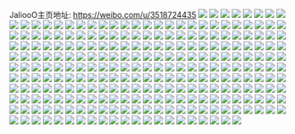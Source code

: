 JaliooO主页地址: https://weibo.com/u/3518724435 
![](https://wx4.sinaimg.cn/mw2000/d1bb7953ly1h9f4br93c9j21py2alu0x.jpg) 
![](https://wx4.sinaimg.cn/mw2000/d1bb7953ly1h9f4cc9izmj21sc2dshdt.jpg) 
![](https://wx4.sinaimg.cn/mw2000/d1bb7953ly1h9f4cbg91pj21sc2dsnpd.jpg) 
![](https://wx4.sinaimg.cn/mw2000/d1bb7953ly1h9f6nioax3j214u1iftso.jpg) 
![](https://wx4.sinaimg.cn/mw2000/d1bb7953ly1h9cs8l9zrzj20u0140k0q.jpg) 
![](https://wx4.sinaimg.cn/mw2000/d1bb7953ly1h9cs4iwoagj22c0340kjn.jpg) 
![](https://wx4.sinaimg.cn/mw2000/d1bb7953ly1h9cs4k58f9j217r1mce4a.jpg) 
![](https://wx4.sinaimg.cn/mw2000/d1bb7953ly1h99cr8xl03j21sc2ds4qq.jpg) 
![](https://wx4.sinaimg.cn/mw2000/d1bb7953ly1h99cqhmjcjj21sc2ds1ky.jpg) 
![](https://wx4.sinaimg.cn/mw2000/d1bb7953ly1h99cqiorepj21sc2dsu0x.jpg) 
![](https://wx4.sinaimg.cn/mw2000/d1bb7953ly1h94iwlryz2j21qu2bs1kx.jpg) 
![](https://wx4.sinaimg.cn/mw2000/d1bb7953ly1h94ix8wzp1j21sc2dsnpd.jpg) 
![](https://wx4.sinaimg.cn/mw2000/d1bb7953ly1h9ct887m02j22c0340u0x.jpg) 
![](https://wx4.sinaimg.cn/mw2000/d1bb7953ly1h8v18opanbj21sc2dsnpd.jpg) 
![](https://wx4.sinaimg.cn/mw2000/d1bb7953ly1h8slnnnjbvj22c0340qv7.jpg) 
![](https://wx4.sinaimg.cn/mw2000/d1bb7953ly1h8slnxb4tdj22c0340qv7.jpg) 
![](https://wx4.sinaimg.cn/mw2000/d1bb7953ly1h8smfiobexj20wi1ychdt.jpg) 
![](https://wx4.sinaimg.cn/mw2000/d1bb7953ly1h9ctb0tft9j221y2ql7wi.jpg) 
![](https://wx4.sinaimg.cn/mw2000/d1bb7953ly1h9ctazikt7j22c03401kz.jpg) 
![](https://wx4.sinaimg.cn/mw2000/d1bb7953ly1h9ctaxfnmpj22c0340x6q.jpg) 
![](https://wx4.sinaimg.cn/mw2000/d1bb7953ly1h8cr9flwcaj223n2svqv5.jpg) 
![](https://wx4.sinaimg.cn/mw2000/d1bb7953ly1h8cr9ighulj20k00qoq85.jpg) 
![](https://wx4.sinaimg.cn/mw2000/d1bb7953ly1h8cr9elyswj20rb10etdf.jpg) 
![](https://wx4.sinaimg.cn/mw2000/d1bb7953ly1h8crin0t8mj22832ysnpd.jpg) 
![](https://wx4.sinaimg.cn/mw2000/d1bb7953ly1h8crip8gg6j24ew5vve85.jpg) 
![](https://wx4.sinaimg.cn/mw2000/d1bb7953ly1gsnoguh9ihj21sb2ds4qq.jpg) 
![](https://wx4.sinaimg.cn/mw2000/d1bb7953ly1gsnogi6lmwj22c0340hdu.jpg) 
![](https://wx4.sinaimg.cn/mw2000/d1bb7953ly1gsnog6ukfsj22bz33zx6q.jpg) 
![](https://wx4.sinaimg.cn/mw2000/d1bb7953ly1gsnogsnga2j22182plb2a.jpg) 
![](https://wx4.sinaimg.cn/mw2000/d1bb7953ly1grepagvxpjj22ah31y1l1.jpg) 
![](https://wx4.sinaimg.cn/mw2000/d1bb7953ly1grepajfodgj21k822y4qq.jpg) 
![](https://wx4.sinaimg.cn/mw2000/d1bb7953ly1grepacy7fsj22c0340qv8.jpg) 
![](https://wx4.sinaimg.cn/mw2000/d1bb7953ly1grepamll4kj22c0340nji.jpg) 
![](https://wx4.sinaimg.cn/mw2000/d1bb7953ly1gr7p2ojgguj21b82bzhdt.jpg) 
![](https://wx4.sinaimg.cn/mw2000/d1bb7953ly1gr7p31myehj22bb332x6y.jpg) 
![](https://wx4.sinaimg.cn/mw2000/d1bb7953ly1gr7p36agk4j21qh333kjq.jpg) 
![](https://wx4.sinaimg.cn/mw2000/d1bb7953ly1gr7p3hxx5nj23332bbx6y.jpg) 
![](https://wx4.sinaimg.cn/mw2000/d1bb7953ly1gr7p37msphj21av2bbb29.jpg) 
![](https://wx4.sinaimg.cn/mw2000/d1bb7953ly1gr7p33pbn7j21ls2urhdu.jpg) 
![](https://wx4.sinaimg.cn/mw2000/003Q8cXVly1gqvsvl0burj62c02c04ol02.jpg) 
![](https://wx4.sinaimg.cn/mw2000/d1bb7953ly1gqvsvozmikj22bz2bz1cr.jpg) 
![](https://wx4.sinaimg.cn/mw2000/d1bb7953ly1gqvtispbmxj21tj1tj4gi.jpg) 
![](https://wx4.sinaimg.cn/mw2000/d1bb7953ly1gqvt36n477j20u00u0n75.jpg) 
![](https://wx4.sinaimg.cn/mw2000/d1bb7953ly1gqvsvnu7hnj22c02c0hdt.jpg) 
![](https://wx4.sinaimg.cn/mw2000/003Q8cXVly1gqvsvmpmx0j6208209aqy02.jpg) 
![](https://wx4.sinaimg.cn/mw2000/003Q8cXVly1gqvswqcufpj62c0340e8402.jpg) 
![](https://wx4.sinaimg.cn/mw2000/d1bb7953ly1gqoz2xp1tdj22c02c07wh.jpg) 
![](https://wx4.sinaimg.cn/mw2000/d1bb7953ly1gqmq2hce2bj22c03407wi.jpg) 
![](https://wx4.sinaimg.cn/mw2000/d1bb7953ly1gqmq2f4xu5j22c0340kjs.jpg) 
![](https://wx4.sinaimg.cn/mw2000/d1bb7953ly1gqmq2auuvwj22c0340b2i.jpg) 
![](https://wx4.sinaimg.cn/mw2000/d1bb7953ly1gqmq2hx34ej20wf178tk4.jpg) 
![](https://wx4.sinaimg.cn/mw2000/d1bb7953ly1gqabq2241uj20qy0qythe.jpg) 
![](https://wx4.sinaimg.cn/mw2000/d1bb7953ly1gqabqp9tlpj22c02c0avq.jpg) 
![](https://wx4.sinaimg.cn/mw2000/d1bb7953ly1gqabqvjs9jj20oh0ohwv9.jpg) 
![](https://wx4.sinaimg.cn/mw2000/d1bb7953ly1gq22kdmhegj216u1l4e82.jpg) 
![](https://wx4.sinaimg.cn/mw2000/d1bb7953ly1gpko2l3ae8j21sc2ds1ky.jpg) 
![](https://wx4.sinaimg.cn/mw2000/d1bb7953ly1gpbk51y63aj22c0340hdu.jpg) 
![](https://wx4.sinaimg.cn/mw2000/d1bb7953ly1gpbk50gb7sj22c03401kz.jpg) 
![](https://wx4.sinaimg.cn/mw2000/d1bb7953ly1gp98awe6hxj224y2umqv5.jpg) 
![](https://wx4.sinaimg.cn/mw2000/d1bb7953ly1gorwdmybwij21r52c7hdt.jpg) 
![](https://wx4.sinaimg.cn/mw2000/d1bb7953ly1goin5qno2tj217r1mc7wh.jpg) 
![](https://wx4.sinaimg.cn/mw2000/d1bb7953ly1goai5wg7qaj22222224qp.jpg) 
![](https://wx4.sinaimg.cn/mw2000/d1bb7953ly1goahytptlyj2282282kjl.jpg) 
![](https://wx4.sinaimg.cn/mw2000/d1bb7953ly1go125sk9imj22bz340x6r.jpg) 
![](https://wx4.sinaimg.cn/mw2000/d1bb7953ly1go125u2k7nj22c0340u0z.jpg) 
![](https://wx4.sinaimg.cn/mw2000/d1bb7953ly1go125mzi2qj22c03407wj.jpg) 
![](https://wx4.sinaimg.cn/mw2000/d1bb7953ly1go126zkq9uj20u0140kjl.jpg) 
![](https://wx4.sinaimg.cn/mw2000/d1bb7953ly1gnvg6zo589j22c03401l0.jpg) 
![](https://wx4.sinaimg.cn/mw2000/d1bb7953ly1gnvg71j738j22c0340u0z.jpg) 
![](https://wx4.sinaimg.cn/mw2000/d1bb7953ly1gnucllruo9j20tv0tvjxw.jpg) 
![](https://wx4.sinaimg.cn/mw2000/d1bb7953ly1gqo8elnj80j22c0340e82.jpg) 
![](https://wx4.sinaimg.cn/mw2000/d1bb7953ly1gnuclnocr4j20wi17c474.jpg) 
![](https://wx4.sinaimg.cn/mw2000/d1bb7953ly1gnucljfnkhj22c02c014k.jpg) 
![](https://wx4.sinaimg.cn/mw2000/d1bb7953ly1gnucliq7ubj21nz27yh62.jpg) 
![](https://wx4.sinaimg.cn/mw2000/d1bb7953ly1gnuclhbwi9j20wi0wiagf.jpg) 
![](https://wx4.sinaimg.cn/mw2000/d1bb7953ly1gnt8uldwefj22c0340hdv.jpg) 
![](https://wx4.sinaimg.cn/mw2000/d1bb7953ly1gnt8uj4x4cj22c0340npg.jpg) 
![](https://wx4.sinaimg.cn/mw2000/d1bb7953ly1gnievyppe8j22c02c0b29.jpg) 
![](https://wx4.sinaimg.cn/mw2000/d1bb7953ly1gniew0g6chj22c0340kjn.jpg) 
![](https://wx4.sinaimg.cn/mw2000/d1bb7953ly1gniesazee5j20v91jl4b6.jpg) 
![](https://wx4.sinaimg.cn/mw2000/d1bb7953ly1gnif1qieg2j22c03404qp.jpg) 
![](https://wx4.sinaimg.cn/mw2000/d1bb7953ly1gniew141oyj21ei1eih7i.jpg) 
![](https://wx4.sinaimg.cn/mw2000/d1bb7953ly1gnif5e9pkdj219m19mk4p.jpg) 
![](https://wx4.sinaimg.cn/mw2000/d1bb7953ly1gnif5fari5j21sc1sc7wh.jpg) 
![](https://wx4.sinaimg.cn/mw2000/d1bb7953ly1gnif1vj0tij22c02c01kx.jpg) 
![](https://wx4.sinaimg.cn/mw2000/d1bb7953ly1gnif5gsujqj22c02c0hdu.jpg) 
![](https://wx4.sinaimg.cn/mw2000/d1bb7953ly1gne5hsqkajj22c0340e81.jpg) 
![](https://wx4.sinaimg.cn/mw2000/d1bb7953ly1gne5hqlpjjj22c0340hdt.jpg) 
![](https://wx4.sinaimg.cn/mw2000/d1bb7953ly1gn2orqsqipj20tm1dex42.jpg) 
![](https://wx4.sinaimg.cn/mw2000/d1bb7953ly1gmyj73egt6j21ei1eih84.jpg) 
![](https://wx4.sinaimg.cn/mw2000/d1bb7953ly1gmstrqxyquj220n20nx6p.jpg) 
![](https://wx4.sinaimg.cn/mw2000/d1bb7953ly1gmstrrza7pj22c02c0qv5.jpg) 
![](https://wx4.sinaimg.cn/mw2000/d1bb7953ly1gmstrxj8dqj22c02c0x6a.jpg) 
![](https://wx4.sinaimg.cn/mw2000/d1bb7953ly1gmsts1f35lj22c02c04o7.jpg) 
![](https://wx4.sinaimg.cn/mw2000/d1bb7953ly1gmsts07lmmj22c02c0hac.jpg) 
![](https://wx4.sinaimg.cn/mw2000/d1bb7953ly1gmstw6lsmmj22t01kttvi.jpg) 
![](https://wx4.sinaimg.cn/mw2000/d1bb7953ly1gmstxnhckaj20mj0jwaoa.jpg) 
![](https://wx4.sinaimg.cn/mw2000/d1bb7953ly1gmsu1a5w6lj210x0ll7wh.jpg) 
![](https://wx4.sinaimg.cn/mw2000/d1bb7953ly1gmsttr37o1j20ss0htdyf.jpg) 
![](https://wx4.sinaimg.cn/mw2000/d1bb7953ly1gmhv48o2t5j22al2amkjm.jpg) 
![](https://wx4.sinaimg.cn/mw2000/d1bb7953ly1gnn2o9otqqj20qq0rm1kx.jpg) 
![](https://wx4.sinaimg.cn/mw2000/d1bb7953ly1gluiuro5kej21sc2ds4qr.jpg) 
![](https://wx4.sinaimg.cn/mw2000/d1bb7953ly1gltgxplxkzj22c02c0npd.jpg) 
![](https://wx4.sinaimg.cn/mw2000/d1bb7953ly1gltgwlfklpj22c02c0e84.jpg) 
![](https://wx4.sinaimg.cn/mw2000/d1bb7953ly1gltgwr4f2hj22c02c07wj.jpg) 
![](https://wx4.sinaimg.cn/mw2000/d1bb7953ly1gltgwpvlrhj22c02c0x6q.jpg) 
![](https://wx4.sinaimg.cn/mw2000/d1bb7953ly1gldcxblgbxj22c0340x6r.jpg) 
![](https://wx4.sinaimg.cn/mw2000/d1bb7953ly1gldcx9ywmhj21sc2dse82.jpg) 
![](https://wx4.sinaimg.cn/mw2000/d1bb7953ly1gldd0syqyuj22682681ky.jpg) 
![](https://wx4.sinaimg.cn/mw2000/d1bb7953ly1gldcx8u8tvj21wt1wthdt.jpg) 
![](https://wx4.sinaimg.cn/mw2000/d1bb7953ly1glaxov8v31j21r82bju0x.jpg) 
![](https://wx4.sinaimg.cn/mw2000/d1bb7953ly1gl5785g16fj22c02c04qp.jpg) 
![](https://wx4.sinaimg.cn/mw2000/d1bb7953ly1gl5787seqrj22c02c0b2b.jpg) 
![](https://wx4.sinaimg.cn/mw2000/d1bb7953ly1gl57867qtzj21nd1nd1kx.jpg) 
![](https://wx4.sinaimg.cn/mw2000/d1bb7953ly1gl5788p52mj2238238qv5.jpg) 
![](https://wx4.sinaimg.cn/mw2000/d1bb7953ly1gl578bbsx5j22c02c0gxd.jpg) 
![](https://wx4.sinaimg.cn/mw2000/d1bb7953ly1gl578a9mfdj22c02c01kx.jpg) 
![](https://wx4.sinaimg.cn/mw2000/d1bb7953ly1gl5784msx1j21e51e5hcu.jpg) 
![](https://wx4.sinaimg.cn/mw2000/d1bb7953ly1gl578e7wlhj22c02c07wh.jpg) 
![](https://wx4.sinaimg.cn/mw2000/d1bb7953ly1gl578414kvj20zs0zsqbj.jpg) 
![](https://wx4.sinaimg.cn/mw2000/d1bb7953ly1gkx5730zclj2118118451.jpg) 
![](https://wx4.sinaimg.cn/mw2000/d1bb7953ly1gkqs3z00pcj20v91voe89.jpg) 
![](https://wx4.sinaimg.cn/mw2000/d1bb7953ly1gk7oqm763vj22872yx1ky.jpg) 
![](https://wx4.sinaimg.cn/mw2000/d1bb7953ly1gk7oqka2haj229w317b2a.jpg) 
![](https://wx4.sinaimg.cn/mw2000/d1bb7953ly1gk1cj1im49j217r1mcx5i.jpg) 
![](https://wx4.sinaimg.cn/mw2000/d1bb7953ly1gk061uotecj22c02c0x6p.jpg) 
![](https://wx4.sinaimg.cn/mw2000/d1bb7953ly1gjxdjtpb49j22c03401kz.jpg) 
![](https://wx4.sinaimg.cn/mw2000/d1bb7953ly1gjxdm847dnj20u0140b29.jpg) 
![](https://wx4.sinaimg.cn/mw2000/d1bb7953ly1gjxdm94tdoj20u01407wh.jpg) 
![](https://wx4.sinaimg.cn/mw2000/d1bb7953ly1gjuu97s0qsj22c0340e82.jpg) 
![](https://wx4.sinaimg.cn/mw2000/d1bb7953ly1gmst8h2122j22c02c01kx.jpg) 
![](https://wx4.sinaimg.cn/mw2000/d1bb7953ly1gmst8fgwl3j23402c07wh.jpg) 
![](https://wx4.sinaimg.cn/mw2000/d1bb7953ly1giw4uc1vhlj20v90v9tm2.jpg) 
![](https://wx4.sinaimg.cn/mw2000/d1bb7953ly1ghi1y2idccj20uk0ukwkz.jpg) 
![](https://wx4.sinaimg.cn/mw2000/d1bb7953ly1ghi1y38yhej20tk0ujn9b.jpg) 
![](https://wx4.sinaimg.cn/mw2000/d1bb7953ly1ghi1y3jfbbj20ud0udds9.jpg) 
![](https://wx4.sinaimg.cn/mw2000/d1bb7953ly1ghi1y4jkv4j22c02c0npe.jpg) 
![](https://wx4.sinaimg.cn/mw2000/d1bb7953ly1ghi1yhu49aj22c02c04qp.jpg) 
![](https://wx4.sinaimg.cn/mw2000/d1bb7953ly1ghi2olghwmj21hc1hcabe.jpg) 
![](https://wx4.sinaimg.cn/mw2000/d1bb7953ly1ghcvfoz7f8j20u00u04a3.jpg) 
![](https://wx4.sinaimg.cn/mw2000/d1bb7953ly1gh5wgx0bq1j20z91b07g3.jpg) 
![](https://wx4.sinaimg.cn/mw2000/d1bb7953ly1gh5wi0fgfrj22c02c0x6p.jpg) 
![](https://wx4.sinaimg.cn/mw2000/d1bb7953ly1gh5wi1cbl1j22c02c0kjl.jpg) 
![](https://wx4.sinaimg.cn/mw2000/d1bb7953ly1gh5wp9ire0j20tu0tuqr5.jpg) 
![](https://wx4.sinaimg.cn/mw2000/d1bb7953ly1gh5wmbxc38j22c02c0kjl.jpg) 
![](https://wx4.sinaimg.cn/mw2000/d1bb7953ly1gh5wi2h47tj22c02c0qv5.jpg) 
![](https://wx4.sinaimg.cn/mw2000/d1bb7953ly1ggxv3ro7p2j216o1kwnm6.jpg) 
![](https://wx4.sinaimg.cn/mw2000/d1bb7953ly1ggxv3tr67vj21kw16o1fa.jpg) 
![](https://wx4.sinaimg.cn/mw2000/d1bb7953ly1gg8fu2c4gnj20tm1andq9.jpg) 
![](https://wx4.sinaimg.cn/mw2000/d1bb7953ly1gfbsv0k85mj21kw1kwe81.jpg) 
![](https://wx4.sinaimg.cn/mw2000/d1bb7953ly1geegojx1x8j227a26m1kz.jpg) 
![](https://wx4.sinaimg.cn/mw2000/d1bb7953ly1geegxvba43j20qo0qo7wh.jpg) 
![](https://wx4.sinaimg.cn/mw2000/d1bb7953ly1geegq0gyi8j22c02c0e83.jpg) 
![](https://wx4.sinaimg.cn/mw2000/d1bb7953ly1gd8v4drhltj20sx0sx1kx.jpg) 
![](https://wx4.sinaimg.cn/mw2000/d1bb7953ly1gd8vamolxsj20pk0pkdq1.jpg) 
![](https://wx4.sinaimg.cn/mw2000/d1bb7953ly1gd7503ovvrj21ej1ei7ir.jpg) 
![](https://wx4.sinaimg.cn/mw2000/d1bb7953ly1gd2w2idwhuj20v40v4at3.jpg) 
![](https://wx4.sinaimg.cn/mw2000/d1bb7953ly1gd2w2gnqgbj20uz0uzau2.jpg) 
![](https://wx4.sinaimg.cn/mw2000/d1bb7953ly1gd2w2hjsrej20v20v27lz.jpg) 
![](https://wx4.sinaimg.cn/mw2000/d1bb7953ly1gd2w2gxf6xj20iq0jldl6.jpg) 
![](https://wx4.sinaimg.cn/mw2000/d1bb7953ly1gd2w2hwv02j20sq0sqdyd.jpg) 
![](https://wx4.sinaimg.cn/mw2000/d1bb7953ly1gd2w2irnn8j20v315ge51.jpg) 
![](https://wx4.sinaimg.cn/mw2000/d1bb7953ly1gcyi5xdxdxj21sc1scnpd.jpg) 
![](https://wx4.sinaimg.cn/mw2000/d1bb7953ly1gcyi5yigg9j21sc1scnpd.jpg) 
![](https://wx4.sinaimg.cn/mw2000/d1bb7953ly1gcufzg61eqj22c02c0haz.jpg) 
![](https://wx4.sinaimg.cn/mw2000/d1bb7953ly1gcufzfg778j220e20e7wh.jpg) 
![](https://wx4.sinaimg.cn/mw2000/d1bb7953ly1gcq1zhl099j20ei0dgjy6.jpg) 
![](https://wx4.sinaimg.cn/mw2000/d1bb7953ly1gcq4rhv5uuj20h50h5gwg.jpg) 
![](https://wx4.sinaimg.cn/mw2000/d1bb7953ly1gcq4qkr0q5j20mh0mhzty.jpg) 
![](https://wx4.sinaimg.cn/mw2000/d1bb7953ly1gcq8a5ynnwj20fw0fw49o.jpg) 
![](https://wx4.sinaimg.cn/mw2000/d1bb7953ly1gcq2ltwtrfj20d00d0772.jpg) 
![](https://wx4.sinaimg.cn/mw2000/d1bb7953ly1gcq891z1nyj20gb0gbgr5.jpg) 
![](https://wx4.sinaimg.cn/mw2000/d1bb7953ly1gcq6csei9pj20v90v9qlt.jpg) 
![](https://wx4.sinaimg.cn/mw2000/d1bb7953ly1gcq21j6z9wj20dg0dggsk.jpg) 
![](https://wx4.sinaimg.cn/mw2000/d1bb7953ly1gcq4th0e8nj20ke0kedvn.jpg) 
![](https://wx4.sinaimg.cn/mw2000/d1bb7953ly1gcgz2evgblj20mp0y1jy8.jpg) 
![](https://wx4.sinaimg.cn/mw2000/d1bb7953ly1gc6qtfq7u8j20qg0fiaf4.jpg) 
![](https://wx4.sinaimg.cn/mw2000/d1bb7953ly1gc5j660xmgj21f01w0b2a.jpg) 
![](https://wx4.sinaimg.cn/mw2000/d1bb7953ly1gbziwkyj0ij21g71g7kjl.jpg) 
![](https://wx4.sinaimg.cn/mw2000/d1bb7953ly1gbp85l2r0nj20u00u0qdp.jpg) 
![](https://wx4.sinaimg.cn/mw2000/d1bb7953ly1gcyjbpuyffj20u00u0e81.jpg) 
![](https://wx4.sinaimg.cn/mw2000/d1bb7953ly1gd7g2b3nkrj22c02c01kx.jpg) 
![](https://wx4.sinaimg.cn/mw2000/d1bb7953ly1gcykm5kjj0j20tu0tu7wh.jpg) 
![](https://wx4.sinaimg.cn/mw2000/d1bb7953ly1gaerl4la8rj22c02c0x6p.jpg) 
![](https://wx4.sinaimg.cn/mw2000/d1bb7953ly1gaerlxcvvrj20sz0szu0b.jpg) 
![](https://wx4.sinaimg.cn/mw2000/d1bb7953ly1gacsqo4atcj22c02c0hdt.jpg) 
![](https://wx4.sinaimg.cn/mw2000/d1bb7953ly1gcqe4mq2omj20if0if42a.jpg) 
![](https://wx4.sinaimg.cn/mw2000/d1bb7953ly1g9nb5pmhljj20u00u0kib.jpg) 
![](https://wx4.sinaimg.cn/mw2000/d1bb7953ly1g9ak3151vlj22c02c01cs.jpg) 
![](https://wx4.sinaimg.cn/mw2000/d1bb7953ly1g915z4ciggj21ef1em4jh.jpg) 
![](https://wx4.sinaimg.cn/mw2000/d1bb7953ly1g8hslhvy9gj21ei1eikca.jpg) 
![](https://wx4.sinaimg.cn/mw2000/d1bb7953ly1gj9qsa91qcj22c02c0b29.jpg) 
![](https://wx4.sinaimg.cn/mw2000/d1bb7953ly1gj9qs7rim6j22c02c0e81.jpg) 
![](https://wx4.sinaimg.cn/mw2000/d1bb7953ly1g89gejxutzj22c02c0h90.jpg) 
![](https://wx4.sinaimg.cn/mw2000/d1bb7953ly1g89gesg5wij22c02c0qs9.jpg) 
![](https://wx4.sinaimg.cn/mw2000/d1bb7953ly1h8hqn1jtavj22c02c0nan.jpg) 
![](https://wx4.sinaimg.cn/mw2000/d1bb7953ly1h8hqn1tpk4j213v06swj8.jpg) 
![](https://wx4.sinaimg.cn/mw2000/d1bb7953ly1h8hqn29v8cj20u00u0gn9.jpg) 
![](https://wx4.sinaimg.cn/mw2000/d1bb7953ly1h8hqn2lws1j20v91votin.jpg) 
![](https://wx4.sinaimg.cn/mw2000/d1bb7953ly1g82h0slcabj22c02c04qp.jpg) 
![](https://wx4.sinaimg.cn/mw2000/d1bb7953ly1g82h0ml0ijj22c02c04qp.jpg) 
![](https://wx4.sinaimg.cn/mw2000/d1bb7953ly1h8hqp9xrrkj22c02c01kx.jpg) 
![](https://wx4.sinaimg.cn/mw2000/d1bb7953ly1h8hqpabot5j22c02c01en.jpg) 
![](https://wx4.sinaimg.cn/mw2000/d1bb7953ly1h8hqparaazj22c02c0e81.jpg) 
![](https://wx4.sinaimg.cn/mw2000/d1bb7953ly1h8hqpbb1jbj22c02c0qv5.jpg) 
![](https://wx4.sinaimg.cn/mw2000/d1bb7953ly1h8hqpbyiu6j22c02c0u0x.jpg) 
![](https://wx4.sinaimg.cn/mw2000/d1bb7953ly1h8hqpcapibj20nx0nxmzz.jpg) 
![](https://wx4.sinaimg.cn/mw2000/d1bb7953ly1h8hqpcrxc4j22c02c0x6p.jpg) 
![](https://wx4.sinaimg.cn/mw2000/d1bb7953ly1h8hqp9g9g2j22c02c0qv6.jpg) 
![](https://wx4.sinaimg.cn/mw2000/d1bb7953ly1g7tbg6wq6sj21ei1ei7il.jpg) 
![](https://wx4.sinaimg.cn/mw2000/d1bb7953ly1g7qwu2nfpyj21o01o0x6p.jpg) 
![](https://wx4.sinaimg.cn/mw2000/d1bb7953ly1g7qwu50h1ij21o01o0u0x.jpg) 
![](https://wx4.sinaimg.cn/mw2000/d1bb7953ly1h8hqr3d4l3j20ys0xpjxl.jpg) 
![](https://wx4.sinaimg.cn/mw2000/d1bb7953ly1h8hqr3xas6j22c02c0b29.jpg) 
![](https://wx4.sinaimg.cn/mw2000/d1bb7953ly1h8hqr4bl46j21is1ish2g.jpg) 
![](https://wx4.sinaimg.cn/mw2000/d1bb7953ly1h8hqr6qfs8j20v90v9myy.jpg) 
![](https://wx4.sinaimg.cn/mw2000/d1bb7953ly1h8hqr4tw7kj22c02c0x6p.jpg) 
![](https://wx4.sinaimg.cn/mw2000/d1bb7953ly1g7eg4a1d23j22c02c01kx.jpg) 
![](https://wx4.sinaimg.cn/mw2000/d1bb7953ly1h8hqr58n59j22c02c0e3d.jpg) 
![](https://wx4.sinaimg.cn/mw2000/d1bb7953ly1h8hqr5oqv1j22c02c0b29.jpg) 
![](https://wx4.sinaimg.cn/mw2000/d1bb7953ly1h8hqr6f0lqj22c02c0hdt.jpg) 
![](https://wx4.sinaimg.cn/mw2000/d1bb7953ly1gcqeze3pdrj20tq0tqb29.jpg) 
![](https://wx4.sinaimg.cn/mw2000/d1bb7953ly1g6df2ks64wj22c02c07si.jpg) 
![](https://wx4.sinaimg.cn/mw2000/d1bb7953ly1g67llh221jj20re0redni.jpg) 
![](https://wx4.sinaimg.cn/mw2000/d1bb7953ly1g67llgrkf7j20u00u00yt.jpg) 
![](https://wx4.sinaimg.cn/mw2000/d1bb7953ly1gcqg4cri97j20m60tkkj0.jpg) 
![](https://wx4.sinaimg.cn/mw2000/d1bb7953ly1gcqg6ni8ltj22c02c0u0y.jpg) 
![](https://wx4.sinaimg.cn/mw2000/d1bb7953ly1g5riiwy749j20u00u0k3e.jpg) 
![](https://wx4.sinaimg.cn/mw2000/d1bb7953ly1g6dgkawl8rj20qg0qgdp0.jpg) 
![](https://wx4.sinaimg.cn/mw2000/d1bb7953ly1g5p3jnshy5j21lc24gh5n.jpg) 
![](https://wx4.sinaimg.cn/mw2000/d1bb7953ly1g5p3jsplwnj21mb1mb4qp.jpg) 
![](https://wx4.sinaimg.cn/mw2000/d1bb7953ly1g5p3jvvvytj21mb1mbh45.jpg) 
![](https://wx4.sinaimg.cn/mw2000/d1bb7953ly1g5kign43goj20u00u0x2e.jpg) 
![](https://wx4.sinaimg.cn/mw2000/d1bb7953ly1g5kignfykxj20u00u0tx2.jpg) 
![](https://wx4.sinaimg.cn/mw2000/d1bb7953ly1g50wgcs0wsj21ei1eix1h.jpg) 
![](https://wx4.sinaimg.cn/mw2000/d1bb7953ly1g4sc97b3usj20us0ustf7.jpg) 
![](https://wx4.sinaimg.cn/mw2000/d1bb7953ly1g3wfuo2799j20rs0rsagf.jpg) 
![](https://wx4.sinaimg.cn/mw2000/d1bb7953ly1g3ijszgo21j22c02c0e82.jpg) 
![](https://wx4.sinaimg.cn/mw2000/d1bb7953ly1g2glmhpqndj22c02c0npd.jpg) 
![](https://wx4.sinaimg.cn/mw2000/d1bb7953ly1g24dtzif5nj21sc1schdt.jpg) 
![](https://wx4.sinaimg.cn/mw2000/d1bb7953ly1g22zs5zeisj2220220u0x.jpg) 
![](https://wx4.sinaimg.cn/mw2000/d1bb7953ly1g218wbn05qj22c02c0b29.jpg) 
![](https://wx4.sinaimg.cn/mw2000/d1bb7953ly1g218w8pdwlj22c02c01kx.jpg) 
![](https://wx4.sinaimg.cn/mw2000/d1bb7953ly1g218wenfnyj22c02c0npd.jpg) 
![](https://wx4.sinaimg.cn/mw2000/d1bb7953ly1g218wgep7tj22c02c0x4f.jpg) 
![](https://wx4.sinaimg.cn/mw2000/d1bb7953ly1g1t8lm4craj22c02c0x6s.jpg) 
![](https://wx4.sinaimg.cn/mw2000/d1bb7953ly1g1gk54ib7mj22c02c04qp.jpg) 
![](https://wx4.sinaimg.cn/mw2000/d1bb7953ly1g1eanpur2wj22c02c0e81.jpg) 
![](https://wx4.sinaimg.cn/mw2000/d1bb7953ly1g104czakeyj22c02c0x3c.jpg) 
![](https://wx4.sinaimg.cn/mw2000/d1bb7953ly1fz8kkxmjy8j22c02c0b29.jpg) 
![](https://wx4.sinaimg.cn/mw2000/d1bb7953ly1fyoyx9q9t5j22c02c01kx.jpg) 
![](https://wx4.sinaimg.cn/mw2000/d1bb7953ly1fyl6pktw7oj21hc1hc4qp.jpg) 
![](https://wx4.sinaimg.cn/mw2000/d1bb7953ly1fy7k1ifgzhj22br2brx6p.jpg) 
![](https://wx4.sinaimg.cn/mw2000/d1bb7953ly1fy0rftkza6j22c02c0h6r.jpg) 
